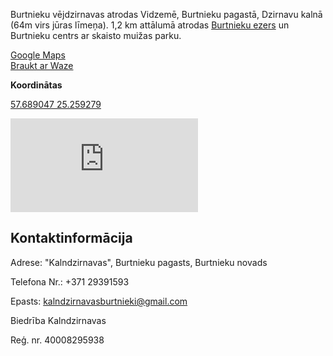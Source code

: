 Burtnieku vējdzirnavas atrodas Vidzemē, Burtnieku pagastā, Dzirnavu kalnā (64m virs jūras līmeņa). 1,2 km attālumā atrodas [Burtnieku ezers](https://www.burtniekunovads.lv/public/lat/turisms/dabas_objekti/burtnieku_ezers1/) un Burtnieku centrs ar skaisto muižas parku.


<a href="https://www.google.com/maps/place/57%C2%B041'20.7%22N+25%C2%B015'33.5%22E/@57.6890833,25.2580319,584m/data=!3m2!1e3!4b1!4m6!3m5!1s0x0:0x0!7e2!8m2!3d57.6890813!4d25.2593008" target="_blank">Google Maps</a>
<br>
<a href="https://www.waze.com/ul?ll=57.68928157%2C25.25751945&navigate=yes&zoom=17" target="_blank">Braukt ar Waze</a>

**Koordinātas**

<a href="https://www.google.com/maps/place/57%C2%B041'20.7%22N+25%C2%B015'33.5%22E/@57.6890918,25.2571026,553m/data=!3m2!1e3!4b1!4m6!3m5!1s0x0:0x0!7e2!8m2!3d57.689089!4d25.2592957?hl=lv">57.689047 25.259279</a>

<iframe class="google-map" src="https://www.google.com/maps/embed?pb=!1m18!1m12!1m3!1d2407.511755354818!2d25.257129951577767!3d57.68917984837007!2m3!1f0!2f0!3f0!3m2!1i1024!2i768!4f13.1!3m3!1m2!1s0x0%3A0x0!2zNTfCsDQxJzIxLjAiTiAyNcKwMTUnMzMuNiJF!5e1!3m2!1slv!2see!4v1599502474912!5m2!1slv!2see" frameborder="0" style="border:0;" allowfullscreen="" aria-hidden="false" tabindex="0"></iframe>

## Kontaktinformācija

Adrese: "Kalndzirnavas", Burtnieku pagasts, Burtnieku novads

Telefona Nr.: +371 29391593

Epasts: <a href="mailto:kalndzirnavasburtnieki@gmail.com">kalndzirnavasburtnieki@gmail.com</a>

Biedrība Kalndzirnavas

Reģ. nr. 40008295938